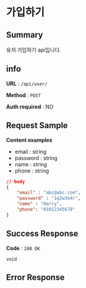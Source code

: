 # 가입하기

## Summary

유저 가입하기 api입니다.

## info

**URL** : `/api/user/`

**Method** : `POST`

**Auth required** : NO

## Request Sample

**Content examples**

* email : string
* password : string
* name : string
* phone : string

```json
// body
{
    "email" : "abc@abc.com",
    "password" : "1q2w3e4r",
    "name" : "Harry",
    "phone": "01012345678"
}
```
## Success Response

**Code** : `200 OK`
```
void
```

## Error Response
